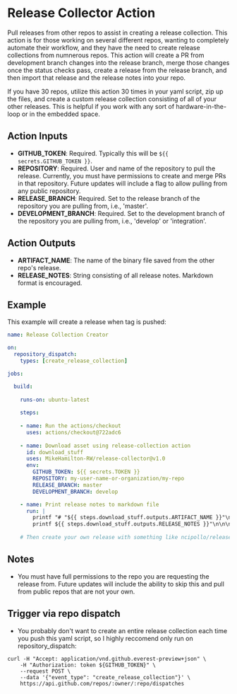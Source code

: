 # Release Collector Action
Pull releases from other repos to assist in creating a release collection. This action is for those working on several different repos, wanting to completely automate their workflow, and they have the need to create release collections from numnerous repos. This action will create a PR from development branch changes into the release branch, merge those changes once the status checks pass, create a release from the release branch, and then import that release and the release notes into your repo.  

If you have 30 repos, utilize this action 30 times in your yaml script, zip up the files, and create a custom release collection consisting of all of your other releases. This is helpful if you work with any sort of hardware-in-the-loop or in the embedded space.


## Action Inputs
- **GITHUB_TOKEN**: Required. Typically this will be `${{ secrets.GITHUB_TOKEN }}`.
- **REPOSITORY**: Required. User and name of the repository to pull the release. Currently, you must have permissions to create and merge PRs in that repository. Future updates will include a flag to allow pulling from any public repository.
- **RELEASE_BRANCH**: Required. Set to the release branch of the repository you are pulling from, i.e., 'master'.
- **DEVELOPMENT_BRANCH**: Required. Set to the development branch of the repository you are pulling from, i.e., 'develop' or 'integration'.


## Action Outputs
- **ARTIFACT_NAME**: The name of the binary file saved from the other repo's release.
- **RELEASE_NOTES**: String consisting of all release notes. Markdown format is encouraged.


## Example
This example will create a release when tag is pushed:

```yml
name: Release Collection Creator

on:
  repository_dispatch:
    types: [create_release_collection]

jobs:

  build:
  
    runs-on: ubuntu-latest
    
    steps:
    
    - name: Run the actions/checkout
      uses: actions/checkout@722adc6
      
    - name: Download asset using release-collection action
      id: download_stuff
      uses: MikeHamilton-RW/release-collector@v1.0
      env:
        GITHUB_TOKEN: ${{ secrets.TOKEN }}
        REPOSITORY: my-user-name-or-organization/my-repo
        RELEASE_BRANCH: master
        DEVELOPMENT_BRANCH: develop

    - name: Print release notes to markdown file
      run: |
        printf "# "${{ steps.download_stuff.outputs.ARTIFACT_NAME }}"\n\n" >> ReleaseNotes.md
        printf ${{ steps.download_stuff.outputs.RELEASE_NOTES }}"\n\n\n" >> ReleaseNotes.md
    
    # Then create your own release with something like ncipollo/release-action
```

## Notes
- You must have full permissions to the repo you are requesting the release from. Future updates will include the ability to skip this and pull from public repos that are not your own.


## Trigger via repo dispatch
- You probably don't want to create an entire release collection each time you push this yaml script, so I highly reccomend only run on repository_dispatch:
```
curl -H "Accept: application/vnd.github.everest-preview+json" \
    -H "Authorization: token ${GITHUB_TOKEN}" \
    --request POST \
    --data '{"event_type": "create_release_collection"}' \
    https://api.github.com/repos/:owner/:repo/dispatches
```  
